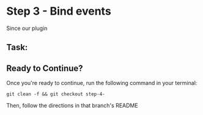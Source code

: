 # Step 3 - Bind events

Since our plugin 

## Task:


## Ready to Continue?

Once you're ready to continue, run the following command in your terminal:

```cli
git clean -f && git checkout step-4-
```

Then, follow the directions in that branch's README
